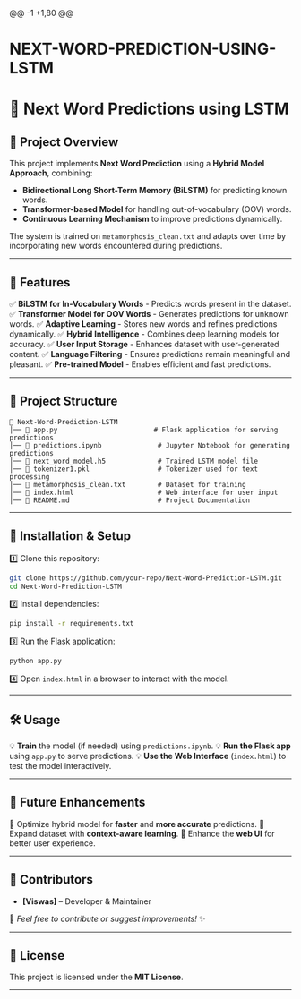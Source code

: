 @@ -1 +1,80 @@
# NEXT-WORD-PREDICTION-USING-LSTM
# 🚀 Next Word Predictions using LSTM

## 📌 Project Overview
This project implements **Next Word Prediction** using a **Hybrid Model Approach**, combining:
- **Bidirectional Long Short-Term Memory (BiLSTM)** for predicting known words.
- **Transformer-based Model** for handling out-of-vocabulary (OOV) words.
- **Continuous Learning Mechanism** to improve predictions dynamically.

The system is trained on `metamorphosis_clean.txt` and adapts over time by incorporating new words encountered during predictions.

---

## 🌟 Features
✅ **BiLSTM for In-Vocabulary Words** - Predicts words present in the dataset.
✅ **Transformer Model for OOV Words** - Generates predictions for unknown words.
✅ **Adaptive Learning** - Stores new words and refines predictions dynamically.
✅ **Hybrid Intelligence** - Combines deep learning models for accuracy.
✅ **User Input Storage** - Enhances dataset with user-generated content.
✅ **Language Filtering** - Ensures predictions remain meaningful and pleasant.
✅ **Pre-trained Model** - Enables efficient and fast predictions.

---

## 📁 Project Structure
```
📂 Next-Word-Prediction-LSTM
│── 📜 app.py                        # Flask application for serving predictions
│── 📜 predictions.ipynb              # Jupyter Notebook for generating predictions
│── 📄 next_word_model.h5             # Trained LSTM model file
│── 📄 tokenizer1.pkl                 # Tokenizer used for text processing
│── 📄 metamorphosis_clean.txt        # Dataset for training
│── 📄 index.html                     # Web interface for user input
│── 📖 README.md                      # Project Documentation
```

---

## 🔧 Installation & Setup
1️⃣ Clone this repository:
   ```bash
   git clone https://github.com/your-repo/Next-Word-Prediction-LSTM.git
   cd Next-Word-Prediction-LSTM
   ```
2️⃣ Install dependencies:
   ```bash
   pip install -r requirements.txt
   ```
3️⃣ Run the Flask application:
   ```bash
   python app.py
   ```
4️⃣ Open `index.html` in a browser to interact with the model.

---

## 🛠 Usage
💡 **Train** the model (if needed) using `predictions.ipynb`.
💡 **Run the Flask app** using `app.py` to serve predictions.
💡 **Use the Web Interface** (`index.html`) to test the model interactively.

---

## 🚀 Future Enhancements
🔹 Optimize hybrid model for **faster** and **more accurate** predictions.
🔹 Expand dataset with **context-aware learning**.
🔹 Enhance the **web UI** for better user experience.

---

## 👥 Contributors
- **[Viswas]** – Developer & Maintainer

📩 *Feel free to contribute or suggest improvements!* ✨

---

## 📜 License
This project is licensed under the **MIT License**.

---
